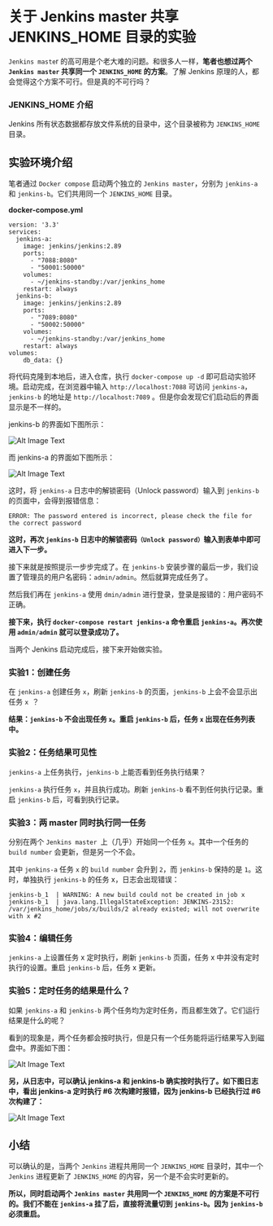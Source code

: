 # 关于 Jenkins master 共享 JENKINS_HOME 目录的实验

`Jenkins maste`r 的高可用是个老大难的问题。和很多人一样，**笔者也想过两个 `Jenkins master` 共享同一个 `JENKINS_HOME` 的方案**。了解 Jenkins 原理的人，都会觉得这个方案不可行。但是真的不可行吗？

### JENKINS_HOME 介绍

Jenkins 所有状态数据都存放文件系统的目录中，这个目录被称为 `JENKINS_HOME` 目录。

## 实验环境介绍

笔者通过 `Docker compose` 启动两个独立的 `Jenkins master`，分别为 `jenkins-a` 和 `jenkins-b`。它们共用同一个 `JENKINS_HOME` 目录。

**docker-compose.yml**

```
version: '3.3'
services:
  jenkins-a:
    image: jenkins/jenkins:2.89
    ports:
      - "7088:8080"
      - "50001:50000"
    volumes:
      - ~/jenkins-standby:/var/jenkins_home
    restart: always
  jenkins-b:
    image: jenkins/jenkins:2.89
    ports:
      - "7089:8080"
      - "50002:50000"
    volumes:
      - ~/jenkins-standby:/var/jenkins_home
    restart: always
volumes:
    db_data: {}
```


将代码克隆到本地后，进入仓库，执行 `docker-compose up -d` 即可启动实验环境。启动完成，在浏览器中输入 `http://localhost:7088` 可访问 `jenkins-a`，`jenkins-b` 的地址是 `http://localhost:7089` 。但是你会发现它们启动后的界面显示是不一样的。

jenkins-b 的界面如下图所示：

![Alt Image Text](images/22_1.png "Body image")


而 jenkins-a 的界面如下图所示：

![Alt Image Text](images/22_2.png "Body image")

这时，将 `jenkins-a` 日志中的解锁密码（Unlock password）输入到 `jenkins-b` 的页面中，会得到报错信息：

```
ERROR: The password entered is incorrect, please check the file for the correct password
```

**这时，再次 `jenkins-b` 日志中的解锁密码`（Unlock password）`输入到表单中即可进入下一步。**

接下来就是按照提示一步步完成了。在 `jenkins-b` 安装步骤的最后一步，我们设置了管理员的用户名密码：`admin/admin`。然后就算完成任务了。

然后我们再在 `jenkins-a` 使用 `dmin/admin` 进行登录，登录是报错的：用户密码不正确。


**接下来，执行 `docker-compose restart jenkins-a` 命令重启 `jenkins-a`。再次使用 `admin/admin` 就可以登录成功了。**

当两个 Jenkins 启动完成后，接下来开始做实验。

### 实验1：创建任务

在 `jenkins-a` 创建任务 `x`，刷新 `jenkins-b` 的页面，`jenkins-b` 上会不会显示出任务 `x `？

**结果：`jenkins-b` 不会出现任务 `x`。重启 `jenkins-b` 后，任务 `x` 出现在任务列表中。**

### 实验2：任务结果可见性

`jenkins-a` 上任务执行，`jenkins-b` 上能否看到任务执行结果？

`jenkins-a` 执行任务 `x`，并且执行成功。刷新 `jenkins-b` 看不到任何执行记录。重启 `jenkins-b` 后，可看到执行记录。

### 实验3：两 master 同时执行同一任务

分别在两个 `Jenkins master `上（几乎）开始同一个任务 `x`。其中一个任务的 `build number` 会更新，但是另一个不会。

其中 `jenkins-a` 任务 `x` 的 `build number` 会升到 `2`，而 `jenkins-b` 保持的是 `1`。这时，单独执行 `jenkins-b` 的任务 x，日志会出现错误：

```
jenkins-b_1  | WARNING: A new build could not be created in job x
jenkins-b_1  | java.lang.IllegalStateException: JENKINS-23152: /var/jenkins_home/jobs/x/builds/2 already existed; will not overwrite with x #2
```

### 实验4：编辑任务

`jenkins-a` 上设置任务 x 定时执行，刷新 `jenkins-b` 页面，任务 x 中并没有定时执行的设置。重启 `jenkins-b` 后，任务 x 更新。

### 实验5：定时任务的结果是什么？

如果 `jenkins-a` 和 `jenkins-b` 两个任务均为定时任务，而且都生效了。它们运行结果是什么的呢？

看到的现象是，两个任务都会按时执行，但是只有一个任务能将运行结果写入到磁盘中。界面如下图：

![Alt Image Text](images/22_3.png "Body image")

**另，从日志中，可以确认 jenkins-a 和 jenkins-b 确实按时执行了。如下图日志中，看出 jenkins-a 定时执行 #6 次构建时报错，因为 jenkins-b 已经执行过 #6 次构建了：**

![Alt Image Text](images/22_4.png "Body image")

## 小结

可以确认的是，当两个 `Jenkins` 进程共用同一个 `JENKINS_HOME` 目录时，其中一个 `Jenkins` 进程更新了 `JENKINS_HOME` 的内容，另一个是不会实时更新的。

**所以，同时启动两个 `Jenkins master` 共用同一个 `JENKINS_HOME` 的方案是不可行的。我们不能在 `jenkins-a` 挂了后，直接将流量切到 `jenkins-b`。因为 `jenkins-b` 必须重启。**











